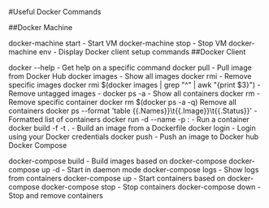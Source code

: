 #Useful Docker Commands

##Docker Machine

docker-machine start - Start VM
docker-machine stop - Stop VM
docker-machine env - Display Docker client setup commands
##Docker Client

docker <command> --help - Get help on a specific command
docker pull <Name of Image> - Pull image from Docker Hub
docker images - Show all images
docker rmi <ImageID> - Remove specific images
docker rmi $(docker images | grep "^<none>" | awk "{print $3}") - Remove untagged images -
docker ps -a - Show all containers
docker rm <ContainerID> -Remove specific container
docker rm $(docker ps -a -q) Remove all containers
docker ps --format 'table {{.Names}}\t{{.Image}}\t{{.Status}}' - Formatted list of containers
docker run -d --name <Container Name> -p <External Port>:<Container Port> <Your Image> - Run a container
docker build -f <Your Dockerfile> -t <Tag Name> . - Build an image from a Dockerfile
docker login - Login using your Docker credentials
docker push <Your Image Name> - Push an image to Docker hub
Docker Compose

docker-compose build - Build images based on docker-compose
docker-compose up -d - Start in daemon mode
docker-compose logs - Show logs from containers
docker-compose up - Start containers based on docker-compose
docker-compose stop - Stop containers
docker-compose down - Stop and remove containers